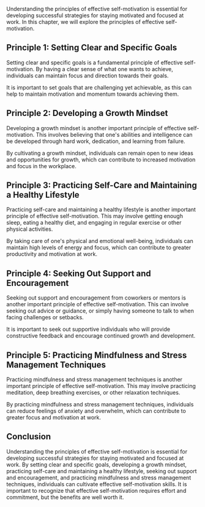 
Understanding the principles of effective self-motivation is essential for developing successful strategies for staying motivated and focused at work. In this chapter, we will explore the principles of effective self-motivation.

Principle 1: Setting Clear and Specific Goals
---------------------------------------------

Setting clear and specific goals is a fundamental principle of effective self-motivation. By having a clear sense of what one wants to achieve, individuals can maintain focus and direction towards their goals.

It is important to set goals that are challenging yet achievable, as this can help to maintain motivation and momentum towards achieving them.

Principle 2: Developing a Growth Mindset
----------------------------------------

Developing a growth mindset is another important principle of effective self-motivation. This involves believing that one's abilities and intelligence can be developed through hard work, dedication, and learning from failure.

By cultivating a growth mindset, individuals can remain open to new ideas and opportunities for growth, which can contribute to increased motivation and focus in the workplace.

Principle 3: Practicing Self-Care and Maintaining a Healthy Lifestyle
---------------------------------------------------------------------

Practicing self-care and maintaining a healthy lifestyle is another important principle of effective self-motivation. This may involve getting enough sleep, eating a healthy diet, and engaging in regular exercise or other physical activities.

By taking care of one's physical and emotional well-being, individuals can maintain high levels of energy and focus, which can contribute to greater productivity and motivation at work.

Principle 4: Seeking Out Support and Encouragement
--------------------------------------------------

Seeking out support and encouragement from coworkers or mentors is another important principle of effective self-motivation. This can involve seeking out advice or guidance, or simply having someone to talk to when facing challenges or setbacks.

It is important to seek out supportive individuals who will provide constructive feedback and encourage continued growth and development.

Principle 5: Practicing Mindfulness and Stress Management Techniques
--------------------------------------------------------------------

Practicing mindfulness and stress management techniques is another important principle of effective self-motivation. This may involve practicing meditation, deep breathing exercises, or other relaxation techniques.

By practicing mindfulness and stress management techniques, individuals can reduce feelings of anxiety and overwhelm, which can contribute to greater focus and motivation at work.

Conclusion
----------

Understanding the principles of effective self-motivation is essential for developing successful strategies for staying motivated and focused at work. By setting clear and specific goals, developing a growth mindset, practicing self-care and maintaining a healthy lifestyle, seeking out support and encouragement, and practicing mindfulness and stress management techniques, individuals can cultivate effective self-motivation skills. It is important to recognize that effective self-motivation requires effort and commitment, but the benefits are well worth it.
